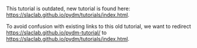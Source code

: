 This tutorial is outdated, new tutorial is found here: https://slaclab.github.io/pydm/tutorials/index.html.

To avoid confusion with existing links to this old tutorial, we want to redirect https://slaclab.github.io/pydm-tutorial/ to https://slaclab.github.io/pydm/tutorials/index.html.

